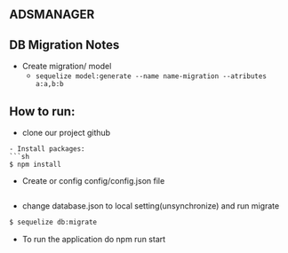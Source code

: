 ## ADSMANAGER
## DB Migration Notes
- Create migration/ model
    - `sequelize model:generate --name name-migration --atributes a:a,b:b `
## How to run:
- clone our project github
```
- Install packages:  	
```sh
$ npm install

```
- Create or config config/config.json file
```sh

```
- change database.json to local setting(unsynchronize) and run migrate
```sh
$ sequelize db:migrate

```
- To run the application do npm run start
```sh
